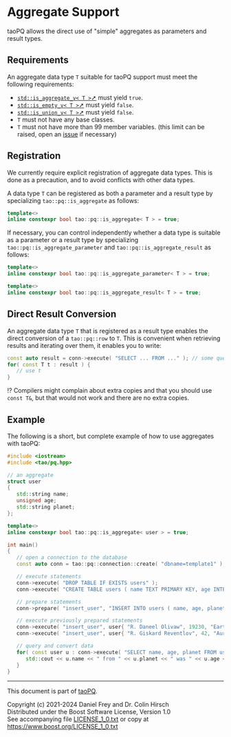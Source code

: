 # Aggregate Support

taoPQ allows the direct use of "simple" aggregates as parameters and result types.

## Requirements

An aggregate data type `T` suitable for taoPQ support must meet the following requirements:

* [`std::is_aggregate_v< T >`➚](https://en.cppreference.com/w/cpp/types/is_aggregate) must yield `true`.
* [`std::is_empty_v< T >`➚](https://en.cppreference.com/w/cpp/types/is_empty) must yield `false`.
* [`std::is_union_v< T >`➚](https://en.cppreference.com/w/cpp/types/is_union) must yield `false`.
* `T` must not have any base classes.
* `T` must not have more than 99 member variables. (this limit can be raised, open an [issue](https://github.com/taocpp/taopq/issues) if necessary)

## Registration

We currently require explicit registration of aggregate data types.
This is done as a precaution, and to avoid conflicts with other data types.

A data type `T` can be registered as both a parameter and a result type by specializing `tao::pq::is_aggregate` as follows:

```c++
template<>
inline constexpr bool tao::pq::is_aggregate< T > = true;
```

If necessary, you can control independently whether a data type is suitable as a parameter or a result type by specializing `tao::pq::is_aggregate_parameter` and `tao::pq::is_aggregate_result` as follows:

```c++
template<>
inline constexpr bool tao::pq::is_aggregate_parameter< T > = true;

template<>
inline constexpr bool tao::pq::is_aggregate_result< T > = true;
```

## Direct Result Conversion

An aggregate data type `T` that is registered as a result type enables the direct conversion of a `tao::pq::row` to `T`.
This is convenient when retrieving results and iterating over them, it enables you to write:

```c++
const auto result = conn->execute( "SELECT ... FROM ..." ); // some query
for( const T t : result ) {
   // use t
}
```

:interrobang: Compilers might complain about extra copies and that you should use `const T&`, but that would not work and there are no extra copies.

## Example

The following is a short, but complete example of how to use aggregates with taoPQ:

```c++
#include <iostream>
#include <tao/pq.hpp>

// an aggregate
struct user
{
   std::string name;
   unsigned age;
   std::string planet;
};

template<>
inline constexpr bool tao::pq::is_aggregate< user > = true;

int main()
{
   // open a connection to the database
   const auto conn = tao::pq::connection::create( "dbname=template1" );

   // execute statements
   conn->execute( "DROP TABLE IF EXISTS users" );
   conn->execute( "CREATE TABLE users ( name TEXT PRIMARY KEY, age INTEGER NOT NULL, planet TEXT NOT NULL )" );

   // prepare statements
   conn->prepare( "insert_user", "INSERT INTO users ( name, age, planet ) VALUES ( $1, $2, $3 )" );

   // execute previously prepared statements
   conn->execute( "insert_user", user{ "R. Daneel Olivaw", 19230, "Earth" } );
   conn->execute( "insert_user", user{ "R. Giskard Reventlov", 42, "Aurora" } );

   // query and convert data
   for( const user u : conn->execute( "SELECT name, age, planet FROM users" ) ) {
      std::cout << u.name << " from " << u.planet << " was " << u.age << " years old.\n";
   }
}
```

---

This document is part of [taoPQ](https://github.com/taocpp/taopq).

Copyright (c) 2021-2024 Daniel Frey and Dr. Colin Hirsch<br>
Distributed under the Boost Software License, Version 1.0<br>
See accompanying file [LICENSE_1_0.txt](../LICENSE_1_0.txt) or copy at https://www.boost.org/LICENSE_1_0.txt
